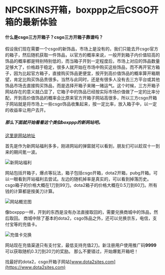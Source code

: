 # NPCSKINS开箱，boxppp之后CSGO开箱的最新体验

#### 什么是csgo三方开箱子？csgo三方开箱子靠谱吗？

假设我们现在需要一个csgo的新饰品，市场上是没有的，我们只能去开csgo官方的箱子，然后随机获取一件饰品，以官方的概率来说，一般开到箱子内价值较高的饰品的概率都是特别特别低的，而当箱子开到一定程度后，市场上对应的饰品数量足够大了，价格趋于稳定，很多人就开始在市场中购买这些饰品，而不再开官方箱子，因为比起官方箱子，直接购买饰品更便宜，按开到高价值饰品的概率算开箱期望，肯定比购买饰品贵很多。当然与此同时，还是有很多人没有去三方平台或其他饰品市场去直接购买饰品，而是选择开箱子来赌一赌运气。这个时候，三方开箱子网站存在的意义就凸显了，它箱子中的饰品已经按实际市场价值做了一定的比率分配，开到高价值饰品的概率会比原来官方开箱子网站高很多，所以三方csgo开箱子网站就是将市场上一些csgo饰品收集起来，按一定比率，放入箱子中，以一定的收益率让用户去开。

##### 那么下面就开始看看这个类似boxppp的新网站吧。

[这里是网站地址](https://www.dota2sites.com/redirect/205)

首先是作为新网站福利多多，刚进网站的弹窗就可以看到，朋友们可以趁双十一到来的期间氪一波。

![新网站福利](https://www.dota2sites.com/media/images/blog/89D2C9A2-5758-4607-82CF-1A9E09416EB7.png)

网站包括开箱子，爆点等玩法，箱子包括csgo开箱，dota2开箱，pubg开箱。可以一眼看到开站福利去尝试。左边的随机掉率是真实的，可以看到掉落历史。csgo箱子的价格大概在1刀到99刀。dota2箱子的价格大概在0.5刀到60刀。所有钱的计算都是按美刀计算。

![网站概览图](https://www.dota2sites.com/media/images/blog/Screenshot_2018-11-07_Npcskins_com--%E6%9C%80%E5%A5%BD%E7%8E%A9%E7%9A%84%E5%BC%80%E7%AE%B1%E7%BD%91%E7%AB%99.jpg)

像boxppp一样，开到的东西是没有办法直接取回的，需要兑换商城中的饰品，然后取回。
商城中除了基本的dota2，csgo饰品之外，还可以兑换京东，电信，支付宝等的充值卡。

![充值卡兑换](https://www.dota2sites.com/media/images/blog/AD9999CB-4D4F-474D-8484-AF48F4249284.png)

网站现在充值渠道只有支付宝，最低支持充值2刀。新注册用户使用推广码**9999**可以获取随机0.3刀到20刀的奖励。
那么不要错过，开始爆氪开箱吧！

找最好的dota2，csgo开箱子网站[www.dota2sites.com](https://www.dota2sites.com)





